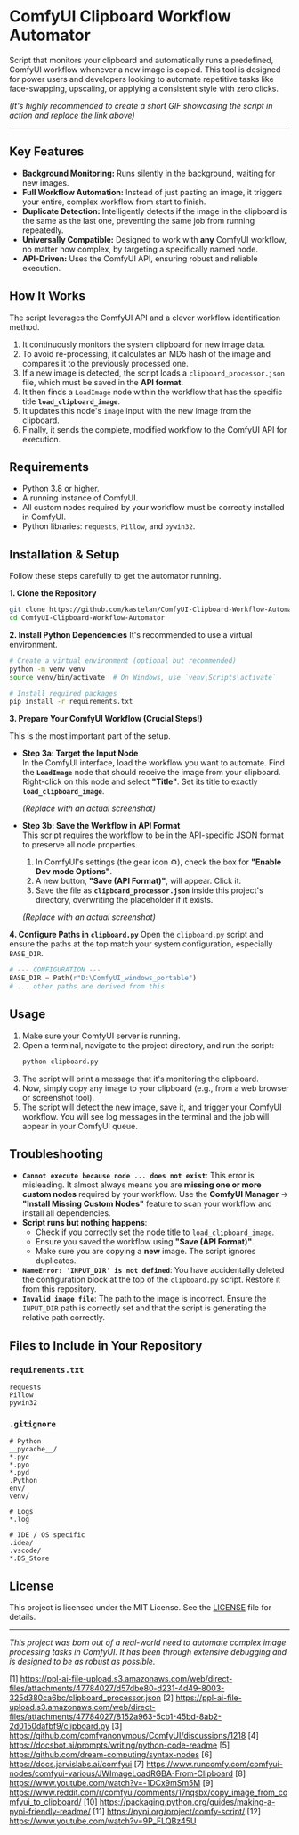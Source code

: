 # ComfyUI Clipboard Workflow Automator

Script that monitors your clipboard and automatically runs a predefined, ComfyUI workflow whenever a new image is copied. This tool is designed for power users and developers looking to automate repetitive tasks like face-swapping, upscaling, or applying a consistent style with zero clicks.


*(It's highly recommended to create a short GIF showcasing the script in action and replace the link above)*

---

## Key Features

-   **Background Monitoring:** Runs silently in the background, waiting for new images.
-   **Full Workflow Automation:** Instead of just pasting an image, it triggers your entire, complex workflow from start to finish.
-   **Duplicate Detection:** Intelligently detects if the image in the clipboard is the same as the last one, preventing the same job from running repeatedly.
-   **Universally Compatible:** Designed to work with **any** ComfyUI workflow, no matter how complex, by targeting a specifically named node.
-   **API-Driven:** Uses the ComfyUI API, ensuring robust and reliable execution.

## How It Works

The script leverages the ComfyUI API and a clever workflow identification method.

1.  It continuously monitors the system clipboard for new image data.
2.  To avoid re-processing, it calculates an MD5 hash of the image and compares it to the previously processed one.
3.  If a new image is detected, the script loads a `clipboard_processor.json` file, which must be saved in the **API format**.
4.  It then finds a `LoadImage` node within the workflow that has the specific title **`load_clipboard_image`**.
5.  It updates this node's `image` input with the new image from the clipboard.
6.  Finally, it sends the complete, modified workflow to the ComfyUI API for execution.

## Requirements

-   Python 3.8 or higher.
-   A running instance of ComfyUI.
-   All custom nodes required by your workflow must be correctly installed in ComfyUI.
-   Python libraries: `requests`, `Pillow`, and `pywin32`.

## Installation & Setup

Follow these steps carefully to get the automator running.

**1. Clone the Repository**
```bash
git clone https://github.com/kastelan/ComfyUI-Clipboard-Workflow-Automator.git
cd ComfyUI-Clipboard-Workflow-Automator
```

**2. Install Python Dependencies**
It's recommended to use a virtual environment.
```bash
# Create a virtual environment (optional but recommended)
python -m venv venv
source venv/bin/activate  # On Windows, use `venv\Scripts\activate`

# Install required packages
pip install -r requirements.txt
```

**3. Prepare Your ComfyUI Workflow (Crucial Steps!)**

This is the most important part of the setup.

-   **Step 3a: Target the Input Node**  
    In the ComfyUI interface, load the workflow you want to automate. Find the **`LoadImage`** node that should receive the image from your clipboard. Right-click on this node and select **"Title"**. Set its title to exactly **`load_clipboard_image`**.

     *(Replace with an actual screenshot)*

-   **Step 3b: Save the Workflow in API Format**  
    This script requires the workflow to be in the API-specific JSON format to preserve all node properties.
    1.  In ComfyUI's settings (the gear icon ⚙️), check the box for **"Enable Dev mode Options"**.
    2.  A new button, **"Save (API Format)"**, will appear. Click it.
    3.  Save the file as **`clipboard_processor.json`** inside this project's directory, overwriting the placeholder if it exists.

     *(Replace with an actual screenshot)*

**4. Configure Paths in `clipboard.py`**
Open the `clipboard.py` script and ensure the paths at the top match your system configuration, especially `BASE_DIR`.

```python
# --- CONFIGURATION ---
BASE_DIR = Path(r"D:\ComfyUI_windows_portable")
# ... other paths are derived from this
```

## Usage

1.  Make sure your ComfyUI server is running.
2.  Open a terminal, navigate to the project directory, and run the script:
    ```bash
    python clipboard.py
    ```
3.  The script will print a message that it's monitoring the clipboard.
4.  Now, simply copy any image to your clipboard (e.g., from a web browser or screenshot tool).
5.  The script will detect the new image, save it, and trigger your ComfyUI workflow. You will see log messages in the terminal and the job will appear in your ComfyUI queue.

## Troubleshooting

-   **`Cannot execute because node ... does not exist`**: This error is misleading. It almost always means you are **missing one or more custom nodes** required by your workflow. Use the **ComfyUI Manager** -> **"Install Missing Custom Nodes"** feature to scan your workflow and install all dependencies.
-   **Script runs but nothing happens**:
    -   Check if you correctly set the node title to `load_clipboard_image`.
    -   Ensure you saved the workflow using **"Save (API Format)"**.
    -   Make sure you are copying a **new** image. The script ignores duplicates.
-   **`NameError: 'INPUT_DIR' is not defined`**: You have accidentally deleted the configuration block at the top of the `clipboard.py` script. Restore it from this repository.
-   **`Invalid image file`**: The path to the image is incorrect. Ensure the `INPUT_DIR` path is correctly set and that the script is generating the relative path correctly.

## Files to Include in Your Repository

### `requirements.txt`
```
requests
Pillow
pywin32
```

### `.gitignore`
```
# Python
__pycache__/
*.pyc
*.pyo
*.pyd
.Python
env/
venv/

# Logs
*.log

# IDE / OS specific
.idea/
.vscode/
*.DS_Store
```

## License

This project is licensed under the MIT License. See the [LICENSE](LICENSE) file for details.

---

*This project was born out of a real-world need to automate complex image processing tasks in ComfyUI. It has been through extensive debugging and is designed to be as robust as possible.*

[1] https://ppl-ai-file-upload.s3.amazonaws.com/web/direct-files/attachments/47784027/d57dbe80-d231-4d49-8003-325d380ca6bc/clipboard_processor.json
[2] https://ppl-ai-file-upload.s3.amazonaws.com/web/direct-files/attachments/47784027/8152a963-5cb1-45bd-8ab2-2d0150dafbf9/clipboard.py
[3] https://github.com/comfyanonymous/ComfyUI/discussions/1218
[4] https://docsbot.ai/prompts/writing/python-code-readme
[5] https://github.com/dream-computing/syntax-nodes
[6] https://docs.jarvislabs.ai/comfyui
[7] https://www.runcomfy.com/comfyui-nodes/comfyui-various/JWImageLoadRGBA-From-Clipboard
[8] https://www.youtube.com/watch?v=-1DCx9mSm5M
[9] https://www.reddit.com/r/comfyui/comments/17nqsbx/copy_image_from_comfyui_to_clipboard/
[10] https://packaging.python.org/guides/making-a-pypi-friendly-readme/
[11] https://pypi.org/project/comfy-script/
[12] https://www.youtube.com/watch?v=9P_FLQBz45U
